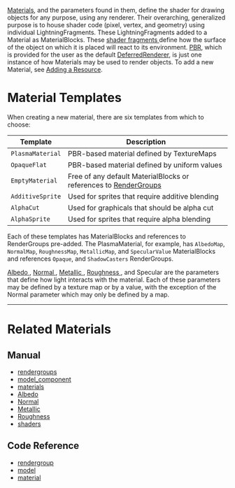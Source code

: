 [Materials](https://github.com/PlasmaEngine/PlasmaDocs/blob/master/code_reference/class_reference/material.markdown), and the parameters found in them, define the shader for drawing objects for any purpose, using any renderer. Their overarching, generalized purpose is to house shader code (pixel, vertex, and geometry) using individual LightningFragments. These LightningFragments added to a Material as MaterialBlocks. These [ shader fragments ](https://plasmaengine.github.io/PlasmaDocs/Manual/plasmamanual/graphics/materials/shaders.markdown) define how the surface of the object on which it is placed will react to its environment.  [PBR](https://plasmaengine.github.io/PlasmaDocs/Manual/plasmamanual/graphics/physically_based_rendering.markdown), which is provided for the user as the default [DeferredRenderer](https://plasmaengine.github.io/PlasmaDocs/Manual/plasmamanual/graphics/renderer/deferred_renderer.markdown#deferred-renderer), is just one instance of how Materials may be used to render objects. To add a new Material, see [Adding a Resource](https://plasmaengine.github.io/PlasmaDocs/Manual/plasmamanual/editor/editorcommands/resourceadding.markdown).

 # Material Templates

When creating a new material, there are six templates from which to choose:

|Template | Description
|--|--
|`PlasmaMaterial`| PBR-based material defined by TextureMaps
|`OpaqueFlat`| PBR-based material defined by uniform values
|`EmptyMaterial`| Free of any default MaterialBlocks or references to [RenderGroups](https://plasmaengine.github.io/PlasmaDocs/Manual/plasmamanual/graphics/rendergroups.markdown)
|`AdditiveSprite`| Used for sprites that require additive blending
|`AlphaCut`| Used for graphicals that should be alpha cut
|`AlphaSprite`| Used for sprites that require alpha blending

Each of these templates has MaterialBlocks and references to RenderGroups pre-added. The PlasmaMaterial, for example, has `AlbedoMap`, `NormalMap`, `RoughnessMap`, `MetallicMap`, and `SpecularValue` MaterialBlocks and references `Opaque`, and `ShadowCasters` RenderGroups.

[ Albedo ](https://plasmaengine.github.io/PlasmaDocs/Manual/plasmamanual/graphics/materials/albedo.markdown), [ Normal ](https://plasmaengine.github.io/PlasmaDocs/Manual/plasmamanual/graphics/materials/normal_map.markdown), [ Metallic ](https://plasmaengine.github.io/PlasmaDocs/Manual/plasmamanual/graphics/materials/metallic.markdown), [ Roughness ](https://plasmaengine.github.io/PlasmaDocs/Manual/plasmamanual/graphics/materials/roughness.markdown), and Specular are the parameters that define how light interacts with the material. Each of these parameters may be defined by a texture map or by a value, with the exception of the Normal parameter which may only be defined by a map.

---

 # Related Materials
 ## Manual
- [rendergroups](https://plasmaengine.github.io/PlasmaDocs/Manual/plasmamanual/graphics/rendergroups.markdown)
- [model_component](https://plasmaengine.github.io/PlasmaDocs/Manual/plasmamanual/graphics/models/model_component.markdown)
- [materials](https://plasmaengine.github.io/PlasmaDocs/Manual/plasmamanual/graphics/materials.markdown)
- [ Albedo ](https://plasmaengine.github.io/PlasmaDocs/Manual/plasmamanual/graphics/materials/albedo.markdown)
- [ Normal ](https://plasmaengine.github.io/PlasmaDocs/Manual/plasmamanual/graphics/materials/normal_map.markdown)
- [ Metallic ](https://plasmaengine.github.io/PlasmaDocs/Manual/plasmamanual/graphics/materials/metallic.markdown)
- [ Roughness ](https://plasmaengine.github.io/PlasmaDocs/Manual/plasmamanual/graphics/materials/roughness.markdown)
- [shaders](https://plasmaengine.github.io/PlasmaDocs/Manual/plasmamanual/graphics/materials/shaders.markdown)

 ## Code Reference
- [rendergroup](https://github.com/PlasmaEngine/PlasmaDocs/blob/master/code_reference/class_reference/rendergroup.markdown) 
- [model](https://github.com/PlasmaEngine/PlasmaDocs/blob/master/code_reference/class_reference/model.markdown)
- [material](https://github.com/PlasmaEngine/PlasmaDocs/blob/master/code_reference/class_reference/material.markdown) 

 